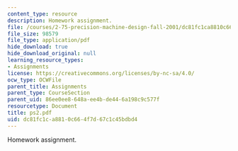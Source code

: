 ```yaml
---
content_type: resource
description: Homework assignment.
file: /courses/2-75-precision-machine-design-fall-2001/dc81fc1ca8810c664f7d67c1c45bdbd4_ps2.pdf
file_size: 98579
file_type: application/pdf
hide_download: true
hide_download_original: null
learning_resource_types:
- Assignments
license: https://creativecommons.org/licenses/by-nc-sa/4.0/
ocw_type: OCWFile
parent_title: Assignments
parent_type: CourseSection
parent_uid: 86ee0ee8-648a-ee4b-de44-6a198c9c577f
resourcetype: Document
title: ps2.pdf
uid: dc81fc1c-a881-0c66-4f7d-67c1c45bdbd4
---
```

Homework assignment.